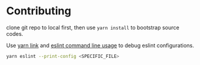 # Contributing

clone git repo to local first, then use `yarn install` to bootstrap source codes.

Use [yarn link](https://classic.yarnpkg.com/en/docs/cli/link/) and [eslint command line usage](https://eslint.org/docs/user-guide/command-line-interface#options) to debug eslint configurations.

```bash
yarn eslint --print-config <SPECIFIC_FILE>
```
